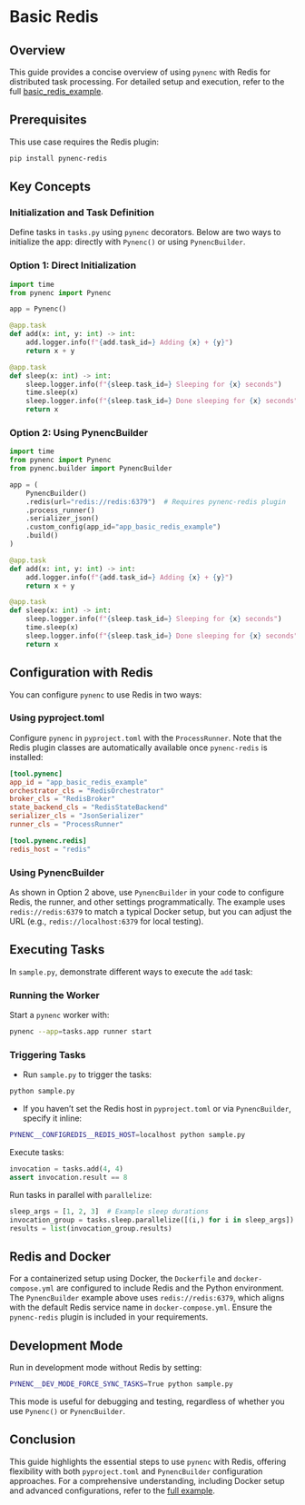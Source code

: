 # Basic Redis

## Overview

This guide provides a concise overview of using `pynenc` with Redis for distributed task processing. For detailed setup and execution, refer to the full [basic_redis_example](https://github.com/pynenc/samples/tree/main/basic_redis_example).

## Prerequisites

This use case requires the Redis plugin:

```bash
pip install pynenc-redis
```

## Key Concepts

### Initialization and Task Definition

Define tasks in `tasks.py` using `pynenc` decorators. Below are two ways to initialize the app: directly with `Pynenc()` or using `PynencBuilder`.

### Option 1: Direct Initialization

```python
import time
from pynenc import Pynenc

app = Pynenc()

@app.task
def add(x: int, y: int) -> int:
    add.logger.info(f"{add.task_id=} Adding {x} + {y}")
    return x + y

@app.task
def sleep(x: int) -> int:
    sleep.logger.info(f"{sleep.task_id=} Sleeping for {x} seconds")
    time.sleep(x)
    sleep.logger.info(f"{sleep.task_id=} Done sleeping for {x} seconds")
    return x
```

### Option 2: Using PynencBuilder

```python
import time
from pynenc import Pynenc
from pynenc.builder import PynencBuilder

app = (
    PynencBuilder()
    .redis(url="redis://redis:6379")  # Requires pynenc-redis plugin
    .process_runner()
    .serializer_json()
    .custom_config(app_id="app_basic_redis_example")
    .build()
)

@app.task
def add(x: int, y: int) -> int:
    add.logger.info(f"{add.task_id=} Adding {x} + {y}")
    return x + y

@app.task
def sleep(x: int) -> int:
    sleep.logger.info(f"{sleep.task_id=} Sleeping for {x} seconds")
    time.sleep(x)
    sleep.logger.info(f"{sleep.task_id=} Done sleeping for {x} seconds")
    return x
```

## Configuration with Redis

You can configure `pynenc` to use Redis in two ways:

### Using pyproject.toml

Configure `pynenc` in `pyproject.toml` with the `ProcessRunner`. Note that the Redis plugin classes are automatically available once `pynenc-redis` is installed:

```toml
[tool.pynenc]
app_id = "app_basic_redis_example"
orchestrator_cls = "RedisOrchestrator"
broker_cls = "RedisBroker"
state_backend_cls = "RedisStateBackend"
serializer_cls = "JsonSerializer"
runner_cls = "ProcessRunner"

[tool.pynenc.redis]
redis_host = "redis"
```

### Using PynencBuilder

As shown in Option 2 above, use `PynencBuilder` in your code to configure Redis, the runner, and other settings programmatically. The example uses `redis://redis:6379` to match a typical Docker setup, but you can adjust the URL (e.g., `redis://localhost:6379` for local testing).

## Executing Tasks

In `sample.py`, demonstrate different ways to execute the `add` task:

### Running the Worker

Start a `pynenc` worker with:

```bash
pynenc --app=tasks.app runner start
```

### Triggering Tasks

- Run `sample.py` to trigger the tasks:

```bash
python sample.py
```

- If you haven’t set the Redis host in `pyproject.toml` or via `PynencBuilder`, specify it inline:

```bash
PYNENC__CONFIGREDIS__REDIS_HOST=localhost python sample.py
```

Execute tasks:

```python
invocation = tasks.add(4, 4)
assert invocation.result == 8
```

Run tasks in parallel with `parallelize`:

```python
sleep_args = [1, 2, 3]  # Example sleep durations
invocation_group = tasks.sleep.parallelize([(i,) for i in sleep_args])
results = list(invocation_group.results)
```

## Redis and Docker

For a containerized setup using Docker, the `Dockerfile` and `docker-compose.yml` are configured to include Redis and the Python environment. The `PynencBuilder` example above uses `redis://redis:6379`, which aligns with the default Redis service name in `docker-compose.yml`. Ensure the `pynenc-redis` plugin is included in your requirements.

## Development Mode

Run in development mode without Redis by setting:

```bash
PYNENC__DEV_MODE_FORCE_SYNC_TASKS=True python sample.py
```

This mode is useful for debugging and testing, regardless of whether you use `Pynenc()` or `PynencBuilder`.

## Conclusion

This guide highlights the essential steps to use `pynenc` with Redis, offering flexibility with both `pyproject.toml` and `PynencBuilder` configuration approaches. For a comprehensive understanding, including Docker setup and advanced configurations, refer to the [full example](https://github.com/pynenc/samples/tree/main/basic_redis_example).
